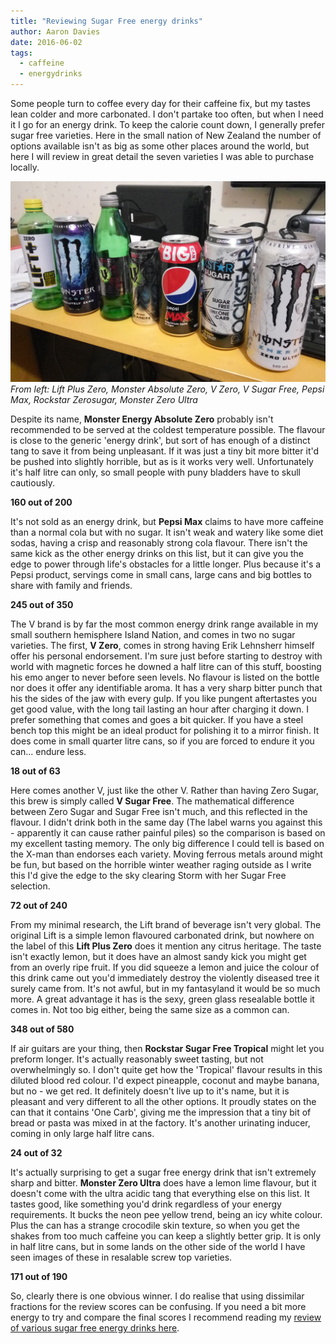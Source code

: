 ```yaml
---
title: "Reviewing Sugar Free energy drinks"
author: Aaron Davies
date: 2016-06-02
tags:
  - caffeine
  - energydrinks
---
```


Some people turn to coffee every day for their caffeine fix, but my tastes lean colder and more carbonated. I don't partake too often, but when I need it I go for an energy drink. To keep the calorie count down, I generally prefer sugar free varieties. Here in the small nation of New Zealand the number of options available isn't as big as some other places around the world, but here I will review in great detail the seven varieties I was able to purchase locally.

[![From left: Lift Plus Zero, Monster Absolute Zero, V Zero, V Sugar Free, Pepsi Max, Rockstar Zerosugar, Monster Zero Ultra](../../media/images/blog/drinkies.jpg)](/assets/static/src/media/images/blog/drinkies.jpg)
_From left: Lift Plus Zero, Monster Absolute Zero, V Zero, V Sugar Free, Pepsi Max, Rockstar Zerosugar, Monster Zero Ultra_

Despite its name, **Monster Energy Absolute Zero** probably isn't recommended to be served at the coldest temperature possible. The flavour is close to the generic 'energy drink', but sort of has enough of a distinct tang to save it from being unpleasant. If it was just a tiny bit more bitter it'd be pushed into slightly horrible, but as is it works very well. Unfortunately it's half litre can only, so small people with puny bladders have to skull cautiously.

**160 out of 200**

It's not sold as an energy drink, but **Pepsi Max** claims to have more caffeine than a normal cola but with no sugar. It isn't weak and watery like some diet sodas, having a crisp and reasonably strong cola flavour. There isn't the same kick as the other energy drinks on this list, but it can give you the edge to power through life's obstacles for a little longer. Plus because it's a Pepsi product, servings come in small cans, large cans and big bottles to share with family and friends.

**245 out of 350**

The V brand is by far the most common energy drink range available in my small southern hemisphere Island Nation, and comes in two no sugar varieties. The first, **V Zero**, comes in strong having Erik Lehnsherr himself offer his personal endorsement. I'm sure just before starting to destroy with world with magnetic forces he downed a half litre can of this stuff, boosting his emo anger to never before seen levels. No flavour is listed on the bottle nor does it offer any identifiable aroma. It has a very sharp bitter punch that his the sides of the jaw with every gulp. If you like pungent aftertastes you get good value, with the long tail lasting an hour after charging it down. I prefer something that comes and goes a bit quicker. If you have a steel bench top this might be an ideal product for polishing it to a mirror finish. It does come in small quarter litre cans, so if you are forced to endure it you can... endure less.

**18 out of 63**

Here comes another V, just like the other V. Rather than having Zero Sugar, this brew is simply called **V Sugar Free**. The mathematical difference between Zero Sugar and Sugar Free isn't much, and this reflected in the flavour. I didn't drink both in the same day (The label warns you against this - apparently it can cause rather painful piles) so the comparison is based on my excellent tasting memory. The only big difference I could tell is based on the X-man than endorses each variety. Moving ferrous metals around might be fun, but based on the horrible winter weather raging outside as I write this I'd give the edge to the sky clearing Storm with her Sugar Free selection.

**72 out of 240**

From my minimal research, the Lift brand of beverage isn't very global. The original Lift is a simple lemon flavoured carbonated drink, but nowhere on the label of this **Lift Plus Zero** does it mention any citrus heritage. The taste isn't exactly lemon, but it does have an almost sandy kick you might get from an overly ripe fruit. If you did squeeze a lemon and juice the colour of this drink came out you'd immediately destroy the violently diseased tree it surely came from. It's not awful, but in my fantasyland it would be so much more. A great advantage it has is the sexy, green glass resealable bottle it comes in. Not too big either, being the same size as a common can.

**348 out of 580**

If air guitars are your thing, then **Rockstar Sugar Free Tropical** might let you preform longer. It's actually reasonably sweet tasting, but not overwhelmingly so. I don't quite get how the 'Tropical' flavour results in this diluted blood red colour. I'd expect pineapple, coconut and maybe banana, but no - we get red. It definitely doesn't live up to it's name, but it is pleasant and very different to all the other options. It proudly states on the can that it contains 'One Carb', giving me the impression that a tiny bit of bread or pasta was mixed in at the factory. It's another urinating inducer, coming in only large half litre cans.

**24 out of 32**

It's actually surprising to get a sugar free energy drink that isn't extremely sharp and bitter. **Monster Zero Ultra** does have a lemon lime flavour, but it doesn't come with the ultra acidic tang that everything else on this list. It tastes good, like something you'd drink regardless of your energy requirements. It bucks the neon pee yellow trend, being an icy white colour. Plus the can has a strange crocodile skin texture, so when you get the shakes from too much caffeine you can keep a slightly better grip. It is only in half litre cans, but in some lands on the other side of the world I have seen images of these in resalable screw top varieties.

**171 out of 190**

So, clearly there is one obvious winner. I do realise that using dissimilar fractions for the review scores can be confusing. If you need a bit more energy to try and compare the final scores I recommend reading my [review of various sugar free energy drinks here](/assets/static/src/media/images/blog/02/reviewing-sugar-free-energy-drinks/index.html).

